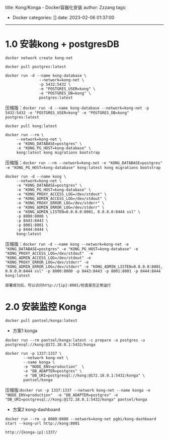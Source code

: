 title: Kong/Konga - Docker容器化安装
author: Zzzang
tags:
  - Docker
categories: []
date: 2023-02-06 01:37:00
---
# 1.0 安装kong + postgresDB
```
docker network create kong-net
```
```
docker pull postgres:latest
```
```
docker run -d --name kong-database \
               --network=kong-net \
               -p 5432:5432 \
               -e "POSTGRES_USER=kong" \
               -e "POSTGRES_DB=kong" \
               postgres:latest
```
压缩版：`docker run -d --name kong-database --network=kong-net -p 5432:5432 -e "POSTGRES_USER=kong" -e "POSTGRES_DB=kong" postgres:latest`

`docker pull kong:latest`

```
docker run --rm \
     --network=kong-net \
     -e "KONG_DATABASE=postgres" \
     -e "KONG_PG_HOST=kong-database" \
     kong:latest kong migrations bootstrap
```
压缩版：`docker run --rm --network=kong-net -e "KONG_DATABASE=postgres" -e "KONG_PG_HOST=kong-database" kong:latest kong migrations bootstrap`

```
docker run -d --name kong \
     --network=kong-net \
     -e "KONG_DATABASE=postgres" \
     -e "KONG_PG_HOST=kong-database" \
     -e "KONG_PROXY_ACCESS_LOG=/dev/stdout" \
     -e "KONG_ADMIN_ACCESS_LOG=/dev/stdout" \
     -e "KONG_PROXY_ERROR_LOG=/dev/stderr" \
     -e "KONG_ADMIN_ERROR_LOG=/dev/stderr" \
     -e "KONG_ADMIN_LISTEN=0.0.0.0:8001, 0.0.0.0:8444 ssl" \
     -p 8000:8000 \
     -p 8443:8443 \
     -p 8001:8001 \
     -p 8444:8444 \
     kong:latest
```
压缩版：`docker run -d --name kong --network=kong-net -e "KONG_DATABASE=postgres" -e "KONG_PG_HOST=kong-database" -e "KONG_PROXY_ACCESS_LOG=/dev/stdout"  -e "KONG_ADMIN_ACCESS_LOG=/dev/stdout" -e "KONG_PROXY_ERROR_LOG=/dev/stderr" -e "KONG_ADMIN_ERROR_LOG=/dev/stderr" -e "KONG_ADMIN_LISTEN=0.0.0.0:8001, 0.0.0.0:8444 ssl" -p 8000:8000 -p 8443:8443 -p 8001:8001 -p 8444:8444 kong:latest`

`部署成功后，可以访问http://{ip}:8001/检查是否正常运行`


# 2.0 安装监控 Konga
```
docker pull pantsel/konga:latest
```

 - 方案1 konga
```
docker run --rm pantsel/konga:latest -c prepare -a postgres -u postgresql://kong:@172.18.0.1:5432/konga
```

```
docker run -p 1337:1337 \
        --network kong-net \
        --name konga \
        -e "NODE_ENV=production"  \
        -e "DB_ADAPTER=postgres" \
        -e "DB_URI=postgresql://kong:@172.18.0.1:5432/konga" \
        pantsel/konga
```
压缩版:`docker run -p 1337:1337 --network kong-net --name konga -e "NODE_ENV=production"  -e "DB_ADAPTER=postgres" -e "DB_URI=postgresql://kong:@172.18.0.1:5432/konga" pantsel/konga`

 - 方案2 kong-dashboard
```
docker run --rm -p 8080:8080 --network=kong-net pgbi/kong-dashboard  start --kong-url http://kong:8001
```


`http://{konga-ip}:1337/`





